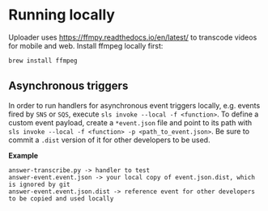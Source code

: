 # Running locally

Uploader uses https://ffmpy.readthedocs.io/en/latest/ to transcode videos for mobile and web. 
Install ffmpeg locally first:

```bash
brew install ffmpeg
```

## Asynchronous triggers

In order to run handlers for asynchronous event triggers locally, e.g. events fired by `SNS` or `SQS`, execute `sls invoke --local -f <function>`. To define a custom event payload, create a `*event.json` file and point to its path with `sls invoke --local -f <function> -p <path_to_event.json>`. Be sure to commit a `.dist` version of it for other developers to be used.

**Example**

```
answer-transcribe.py -> handler to test
answer-event.event.json -> your local copy of event.json.dist, which is ignored by git
answer-event.event.json.dist -> reference event for other developers to be copied and used locally
```

